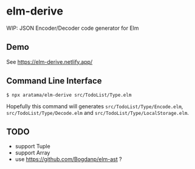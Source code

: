 # elm-derive

WIP: JSON Encoder/Decoder code generator for Elm

## Demo

See https://elm-derive.netlify.app/

## Command Line Interface

```shell
$ npx aratama/elm-derive src/TodoList/Type.elm
```

Hopefully this command will generates `src/TodoList/Type/Encode.elm`, `src/TodoList/Type/Decode.elm` and `src/TodoList/Type/LocalStorage.elm`.


## TODO

* support Tuple
* support Array
* use https://github.com/Bogdanp/elm-ast ?
